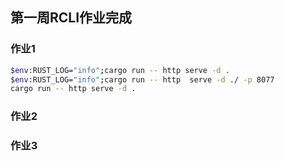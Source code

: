 


## 第一周RCLI作业完成

### 作业1

```bash
$env:RUST_LOG="info";cargo run -- http serve -d . 
$env:RUST_LOG="info";cargo run -- http  serve -d ./ -p 8077
cargo run -- http serve -d .
```
### 作业2

### 作业3
